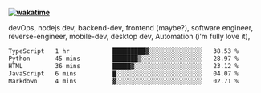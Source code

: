 **[![wakatime](https://wakatime.com/badge/user/87646243-158a-4241-a3cb-668e1fa2dbb8.svg)](https://wakatime.com/@87646243-158a-4241-a3cb-668e1fa2dbb8?style=plastic)**


devOps, nodejs dev, backend-dev, frontend (maybe?), software engineer, reverse-engineer, mobile-dev, desktop dev, Automation (i'm fully love it), 

<!--START_SECTION:waka-->

```txt
TypeScript   1 hr            █████████▓░░░░░░░░░░░░░░░   38.53 %
Python       45 mins         ███████▒░░░░░░░░░░░░░░░░░   28.97 %
HTML         36 mins         █████▓░░░░░░░░░░░░░░░░░░░   23.12 %
JavaScript   6 mins          █░░░░░░░░░░░░░░░░░░░░░░░░   04.07 %
Markdown     4 mins          ▓░░░░░░░░░░░░░░░░░░░░░░░░   02.71 %
```

<!--END_SECTION:waka-->
